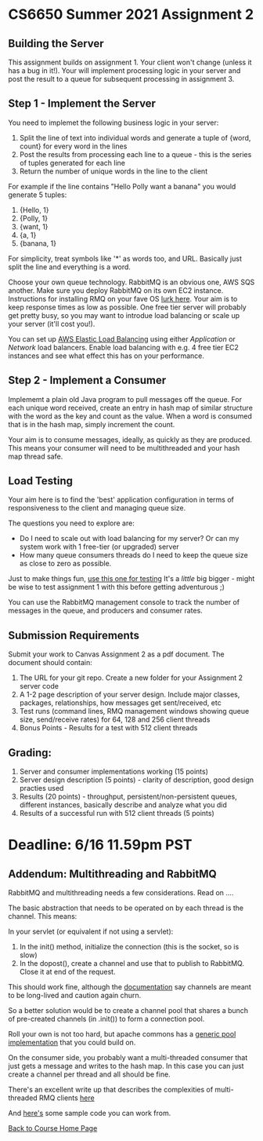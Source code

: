 # CS6650 Summer 2021  Assignment 2

## Building the Server
This assignment builds on assignment 1. Your client won't change (unless it has a bug in it!). 
Your will implement processing logic in your server and post the result to a queue for subsequent processing in assignment 3.

## Step 1 - Implement the Server
You need to implemet the following business logic in your server:

1. Split the line of text into individual words and generate a tuple of {word, count} for every word in the lines
1. Post the results from processing each line to a queue - this is the series of tuples generated for each line
1. Return the number of unique words in the line to the client

For example if the line contains "Hello Polly want a banana" you would generate 5 tuples:
1. {Hello, 1}
1. {Polly, 1}
1. {want, 1}
1. {a, 1}
1. {banana, 1}

For simplicity, treat symbols like '*' as words too, and URL. Basically just split the line and everything is a word. 

Choose your own queue technology. RabbitMQ is an obvious one, AWS SQS another. Make sure you deploy RabbitMQ on its own EC2 instance.
Instructions for installing RMQ on your fave OS [lurk here](https://www.rabbitmq.com/download.html).
Your aim is to keep response times as low as possible. One free tier server will probably get pretty busy, so you may want to introdue load balancing or scale up your server (it'll cost you!).

You can set up [AWS Elastic Load Balancing](https://aws.amazon.com/elasticloadbalancing/features/?nc=sn&loc=2) using either _Application_ or _Network_ load balancers. 
Enable load balancing with e.g. 4 free tier EC2 instances and see what effect this has on your performance.

## Step 2 - Implement a Consumer
Implememt a plain old Java program to pull messages off the queue. For each unique word received, create an entry in hash map of similar structure with the word as the key and count as the value.
When a word is consumed that is in the hash map, simply increment the count.

Your aim is to consume messages, ideally, as quickly as they are produced. This means your consumer will need to be multithreaded and your hash map thread safe.

## Load Testing
 
Your aim here is to find the 'best' application configuration in terms of responsiveness to the client and managing queue size. 
 
The questions you need to explore are:
* Do I need to scale out with load balancing for my server? Or can my system work with 1 free-tier (or  upgraded) server
* How many queue consumers threads do I need to keep the queue size as close to zero as possible. 

Just to make things fun, [use this one for testing](https://github.com/gortonator/bsds-6650/blob/master/assignments-2021/bsds-summer-2021-testdata-assignment2.txt)
It's a _little_ big bigger - might be wise to test assignment 1 with this before getting adventurous ;)

You can use the RabbitMQ management console to track the number of messages in the queue, and producers and consumer rates.
 
## Submission Requirements
Submit your work to Canvas Assignment 2 as a pdf document. The document should contain:

1. The URL for your git repo. Create a new folder for your Assignment 2 server code
1. A 1-2 page description of your server design. Include major classes, packages, relationships, how messages get sent/received, etc
1. Test runs (command lines, RMQ management windows showing queue size, send/receive rates) for 64, 128 and 256 client threads
1. Bonus Points - Results for a test with 512 client threads

## Grading:
1. Server and consumer  implementations working (15 points)
1. Server design description (5 points) - clarity of description, good design practies used
1. Results (20 points) - throughput, persistent/non-persistent queues, different instances, basically describe and analyze what you did
1. Results of a successful run with 512 client threads (5 points) 

# Deadline: 6/16 11.59pm PST 

## Addendum: Multithreading and RabbitMQ

RabbitMQ and multithreading needs a few considerations. Read on ....

The basic abstraction that needs to be operated on by each thread is the channel. This means:

In your servlet (or equivalent if not using a servlet):

1. In the init() method, initialize the connection (this is the socket, so is slow)
1. In the dopost(), create a channel and use that to publish to RabbitMQ. Close it at end of the request.

This should work fine, although the [documentation](https://www.rabbitmq.com/api-guide.html#concurrency) say channels are meant to be long-lived and caution again churn. 

So a better solution would be to create a channel pool that shares a bunch of pre-created channels (in .init()) to form a connection pool. 

Roll your own is not too hard, but apache commons has a [generic pool implementation](http://commons.apache.org/proper/commons-pool/examples.html) that you could build on.

On the consumer side, you probably want a multi-threaded consumer that just gets a message and writes to the hash map. In this case you can just create a channel per thread and all should be fine. 

There's an excellent write up that describes the complexities of multi-threaded RMQ clients [here](http://moi.vonos.net/bigdata/rabbitmq-threading/)

And [here's](https://github.com/gortonator/bsds-6650/tree/master/code/week-6) some sample code you can work from. 

[Back to Course Home Page](https://gortonator.github.io/bsds-6650/)

